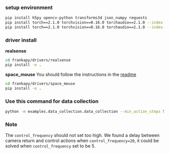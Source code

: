 ### setup environment
```bash
pip install h5py opencv-python transforms3d json_numpy requests
pip install torch==2.1.0 torchvision==0.16.0 torchaudio==2.1.0 --index-url https://download.pytorch.org/whl/cpu # cpu
pip install torch==2.1.0 torchvision==0.16.0 torchaudio==2.1.0 --index-url https://download.pytorch.org/whl/cu121 # gpu
```

### driver install

**realsense**
```bash 
cd frankapy/drivers/realsense 
pip install -e .
```

**space_mouse**
You should follow the instructions in the [readme](../../drivers/space_mouse/README.MD)
```bash 
cd frankapy/drivers/space_mouse
pip install -e .
```

### Use this command for data collection
```bash 
python -m examples.data_collection.data_collection --min_action_steps 50 --max_action_steps 1000 --instruction test --task_name bingwen  --episode_idx 1
```

### Note

The `control_frequency` should not set too high. We found a delay between camera return and control actions when `control_frequency=20`, it could be solved when `control_frequency` set to be 5.